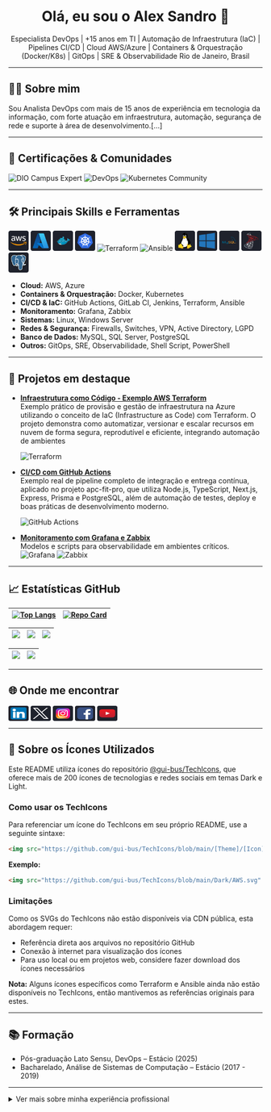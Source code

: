 <h1 align="center">Olá, eu sou o Alex Sandro 👋</h1>
<p align="center">
Especialista DevOps | +15 anos em TI | Automação de Infraestrutura (IaC) | Pipelines CI/CD | Cloud AWS/Azure | Containers & Orquestração (Docker/K8s) | GitOps | SRE & Observabilidade  
Rio de Janeiro, Brasil
</p>

---

## 🧑‍💻 Sobre mim

Sou Analista DevOps com mais de 15 anos de experiência em tecnologia da informação, com forte atuação em infraestrutura, automação, segurança de rede e suporte à área de desenvolvimento.[...]

---

## 🏅 Certificações & Comunidades

![DIO Campus Expert](https://img.shields.io/badge/DIO%20Campus%20Expert-EC407A?style=flat&logo=microsoft&logoColor=white)
![DevOps](https://img.shields.io/badge/DevOps-000000?style=flat&logo=devops&logoColor=white)
![Kubernetes Community](https://img.shields.io/badge/Kubernetes%20Community-326CE5?style=flat&logo=kubernetes&logoColor=white)

---

## 🛠️ Principais Skills e Ferramentas

<p align="left">

  <img src="https://github.com/gui-bus/TechIcons/blob/main/Dark/AWS.svg" alt="AWS" width="40" height="40"/>
  <img src="https://github.com/gui-bus/TechIcons/blob/main/Dark/Azure.svg" alt="Azure" width="40" height="40"/>
  <img src="https://github.com/gui-bus/TechIcons/blob/main/Dark/Docker.svg" alt="Docker" width="40" height="40"/>
  <img src="https://github.com/gui-bus/TechIcons/blob/main/Dark/Kubernetes.svg" alt="Kubernetes" width="40" height="40"/>
  <img src="https://cdn.worldvectorlogo.com/logos/terraform-enterprise.svg" alt="Terraform" width="40" height="40"/>
  <img src="https://cdn.worldvectorlogo.com/logos/ansible.svg" alt="Ansible" width="40" height="40"/>
  <img src="https://github.com/gui-bus/TechIcons/blob/main/Dark/Linux.svg" alt="Linux" width="40" height="40"/>
  <img src="https://github.com/gui-bus/TechIcons/blob/main/Dark/Windows.svg" alt="Windows" width="40" height="40"/>
  <img src="https://github.com/gui-bus/TechIcons/blob/main/Dark/MySQL.svg" alt="MySQL" width="40" height="40"/>
  <img src="https://github.com/gui-bus/TechIcons/blob/main/Dark/SQL%20Server.svg" alt="SQL Server" width="40" height="40"/>
  <img alt="PostgreSQL" src="https://github.com/gui-bus/TechIcons/blob/main/Dark/Postgresql.svg" width="40" height="40"/>

</p>

- **Cloud:** AWS, Azure
- **Containers & Orquestração:** Docker, Kubernetes
- **CI/CD & IaC:** GitHub Actions, GitLab CI, Jenkins, Terraform, Ansible
- **Monitoramento:** Grafana, Zabbix
- **Sistemas:** Linux, Windows Server
- **Redes & Segurança:** Firewalls, Switches, VPN, Active Directory, LGPD
- **Banco de Dados:** MySQL, SQL Server, PostgreSQL
- **Outros:** GitOps, SRE, Observabilidade, Shell Script, PowerShell

---

## 🚀 Projetos em destaque

- [**Infraestrutura como Código - Exemplo AWS Terraform**](https://github.com/alexsrs/redmine-ai-reporter)  
  Exemplo prático de provisão e gestão de infraestrutura na Azure utilizando o conceito de IaC (Infrastructure as Code) com Terraform. O projeto demonstra como automatizar, versionar e escalar recursos em nuvem de forma segura, reprodutível e eficiente, integrando automação de ambientes

  ![Terraform](https://img.shields.io/badge/Terraform-7B42BC?style=flat&logo=terraform&logoColor=white)

- [**CI/CD com GitHub Actions**](https://github.com/alexsrs/apc-fit-pro)  
  Exemplo real de pipeline completo de integração e entrega contínua, aplicado no projeto apc-fit-pro, que utiliza Node.js, TypeScript, Next.js, Express, Prisma e PostgreSQL, além de automação de testes, deploy e boas práticas de desenvolvimento moderno.
  
  ![GitHub Actions](https://img.shields.io/badge/GitHub%20Actions-2088FF?style=flat&logo=github-actions&logoColor=white)

- [**Monitoramento com Grafana e Zabbix**](https://github.com/alexsrs/grafana-zabbix-monitoring)  
  Modelos e scripts para observabilidade em ambientes críticos.  
  ![Grafana](https://img.shields.io/badge/Grafana-F46800?style=flat&logo=grafana&logoColor=white)
  ![Zabbix](https://img.shields.io/badge/Zabbix-E94D2A?style=flat&logo=zabbix&logoColor=white)

---

## 📈 Estatísticas GitHub

| [![Top Langs](https://github-readme-stats.vercel.app/api/top-langs/?username=alexsrs&langs_count=8&theme=radical)](https://github.com/anuraghazra/github-readme-stats)  |  [![Repo Card](https://github-readme-stats.vercel.app/api/pin/?username=alexsrs&repo=aws-terraform-iac&theme=radical)](https://github.com/alexsrs/aws-terraform-iac) |
|--- |--- |

| ![](http://github-profile-summary-cards.vercel.app/api/cards/stats?username=alexsrs&theme=nord_dark) | ![](http://github-profile-summary-cards.vercel.app/api/cards/repos-per-language?username=alexsrs&theme=nord_dark) | ![](http://github-profile-summary-cards.vercel.app/api/cards/most-commit-language?username=alexsrs&theme=nord_dark) |
| :-: | :-: | :-: |

| ![](http://github-profile-summary-cards.vercel.app/api/cards/profile-details?username=alexsrs&theme=nord_dark) | ![](https://github-readme-streak-stats.herokuapp.com/?user=alexsrs&hide_border=true&theme=radical) |
| :-: | :-: |

---

## 🌐 Onde me encontrar

<p align="left">
  <a href="https://linkedin.com/in/alex4/" target="blank"><img align="center" src="https://github.com/gui-bus/TechIcons/blob/main/Dark/Linkedin.svg" alt="alex4" height="30" width="40" /></a>
  <a href="https://twitter.com/alexsrs" target="blank"><img align="center" src="https://github.com/gui-bus/TechIcons/blob/main/Dark/Twitter.svg" alt="alexsrs" height="30" width="40" /></a>
  <a href="https://instagram.com/alexsrs" target="blank"><img align="center" src="https://github.com/gui-bus/TechIcons/blob/main/Dark/Instagram.svg" alt="alexsrs" height="30" width="40" /></a>
  <a href="https://fb.com/alexsrsouza" target="blank"><img align="center" src="https://github.com/gui-bus/TechIcons/blob/main/Dark/Facebook.svg" alt="alexsrsouza" height="30" width="40" /></a>
  <a href="https://www.youtube.com/alexsrs" target="blank"><img align="center" src="https://github.com/gui-bus/TechIcons/blob/main/Dark/Youtube.svg" alt="alexsrs" height="30" width="40" /></a>
</p>

---

## 🎨 Sobre os Ícones Utilizados

Este README utiliza ícones do repositório [@gui-bus/TechIcons](https://github.com/gui-bus/TechIcons), que oferece mais de 200 ícones de tecnologias e redes sociais em temas Dark e Light.

### Como usar os TechIcons

Para referenciar um ícone do TechIcons em seu próprio README, use a seguinte sintaxe:

```html
<img src="https://github.com/gui-bus/TechIcons/blob/main/[Theme]/[Icon].svg" alt="[Icon]" width="40" height="40"/>
```

**Exemplo:**
```html
<img src="https://github.com/gui-bus/TechIcons/blob/main/Dark/AWS.svg" alt="AWS" width="40" height="40"/>
```

### Limitações

Como os SVGs do TechIcons não estão disponíveis via CDN pública, esta abordagem requer:
- Referência direta aos arquivos no repositório GitHub
- Conexão à internet para visualização dos ícones
- Para uso local ou em projetos web, considere fazer download dos ícones necessários

**Nota:** Alguns ícones específicos como Terraform e Ansible ainda não estão disponíveis no TechIcons, então mantivemos as referências originais para estes.

---

## 📚 Formação

- Pós-graduação Lato Sensu, DevOps – Estácio (2025)
- Bacharelado, Análise de Sistemas de Computação – Estácio (2017 - 2019)

---

<details>
  <summary>Ver mais sobre minha experiência profissional</summary>
  
  <!-- Aqui você pode adicionar um resumo detalhado das experiências, igual ao LinkedIn, se desejar -->
</details>
